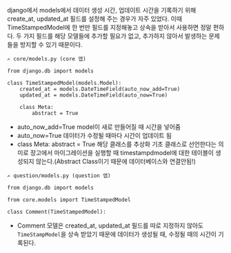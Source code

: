 django에서 models에서 데이터 생성 시간, 업데이트 시간을 기록하기 위해 create_at, updated_at 필드를 설정해 주는 경우가 자주 있었다. 이때 TimeStampedModel에 한 번만 필드를 지정해놓고 상속을 받아서 사용하면 정말 편하다. 두 가지 필드를 해당 모델들에 추가할 필요가 없고, 추가하지 않아서 발생하는 문제들을 방지할 수 있기 때문이다.
```
✍️ core/models.py (core 앱)

from django.db import models

class TimeStampedModel(models.Model):
    created_at = models.DateTimeField(auto_now_add=True)
    updated_at = models.DateTimeField(auto_now=True)

    class Meta:
        abstract = True
```
* auto_now_add=True
model이 새로 만들어질 때 시간을 넣어줌
* auto_now=True
데이터가 수정될 때마다 시간이 업데이트 됨
* class Meta: abstract = True
해당 클래스를 추상화 기초 클래스로 선언한다는 의미로 장고에서 마이그레이션을 실행할 때 timestampdmodel에 대한 테이블이 생성되지 않는다.(Abstract Class이기 때문에 데이터베이스와 연결안됨!)

```
✍️ question/models.py (question 앱)

from django.db import models

from core.models import TimeStampedModel

class Comment(TimeStampedModel):
```
* Comment 모델은 created_at, updated_at 필드를 따로 지정하지 않아도 `TimeStampModel`을 상속 받았기 때문에 데이터가 생성될 때, 수정될 때의 시간이 기록된다.
